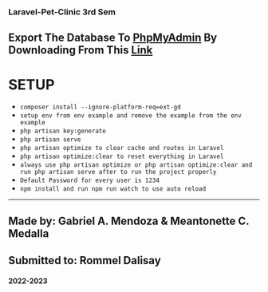 ### Laravel-Pet-Clinic 3rd Sem
## Export The Database To [PhpMyAdmin](http://localhost/phpmyadmin/) By Downloading From This [Link](https://drive.google.com/drive/folders/1ApErDFturcb1tgqGDqO-LwDG51ApV2FW?usp=sharing)

# SETUP

-   `composer install --ignore-platform-req=ext-gd`
-   `setup env from env example and remove the example from the env example`
-   `php artisan key:generate`
-   `php artisan serve`
-   `php artisan optimize to clear cache and routes in Laravel`
-   `php artisan optimize:clear to reset everything in Laravel`
-   `always use php artisan optimize or php artisan optimize:clear and run php artisan serve after to run the project properly`
-   `Default Password for every user is 1234`
-   `npm install and run npm run watch to use auto reload`

---

## Made by: Gabriel A. Mendoza & Meantonette C. Medalla

## Submitted to: Rommel Dalisay

#### 2022-2023

